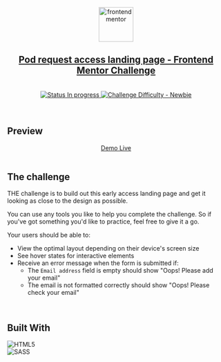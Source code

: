 <div align="center">
  <img src="https://www.frontendmentor.io/static/images/logo-mobile.svg" alt="frontendmentor" width="80">
  <br />
  <h2 align="center">
   <a href="https://www.frontendmentor.io/challenges/pod-request-access-landing-page-eyTmdkLSG"  target="_blank">
        Pod request access landing page - Frontend Mentor Challenge
    </a>
  </h2>
</div>
<br />

<!-- Badges -->
<div align="center">
  <!-- Status -->
  <a href="#">
    <img src="https://img.shields.io/badge/Status-In_Progress-yellow" alt="Status In progress">
  </a>

  <!-- Difficulty -->
  <a href="https://www.frontendmentor.io/challenges?difficulties=1"  target="_blank">
    <img src="https://img.shields.io/badge/Difficulty-Newbie-aquamarine" alt="Challenge Difficulty - Newbie">
  </a>
</div>
<br />
<br />

## **Preview**
<div align='center'>
  <a href="https://clarerodev.github.io/fm-pod-request/" target="_blank">Demo Live</a>
</div>
<br />

## **The challenge**
THE challenge is to build out this early access landing page and get it looking as close to the design as possible.

You can use any tools you like to help you complete the challenge. So if you've got something you'd like to practice, feel free to give it a go.

Your users should be able to:

- View the optimal layout depending on their device's screen size
- See hover states for interactive elements
- Receive an error message when the form is submitted if:
  - The `Email address` field is empty should show "Oops! Please add your email"
  - The email is not formatted correctly should show "Oops! Please check your email"
<br />

## **Built With**
![HTML5](https://img.shields.io/badge/html5-%23E34F26.svg?logo=html5&logoColor=white)   
![SASS](https://img.shields.io/badge/sass-%231572B6.svg?logo=css3&logoColor=white) 

<br>


